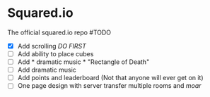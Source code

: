 # Squared.io
The official squared.io repo
#TODO
- [x] Add scrolling *DO FIRST*
- [ ] Add ability to place cubes
- [ ] Add * dramatic music * "Rectangle of Death"
- [ ] Add dramatic music
- [ ] Add points and leaderboard (Not that anyone will ever get on it)
- [ ] One page design with server transfer multiple rooms and *moar*
